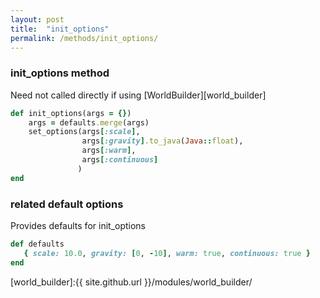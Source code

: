 ```yaml
---
layout: post
title:  "init_options"
permalink: /methods/init_options/
---
```


### init_options method ###
Need not called directly if using [WorldBuilder][world_builder]

```ruby
def init_options(args = {})
    args = defaults.merge(args)
    set_options(args[:scale],
                args[:gravity].to_java(Java::float),
                args[:warm],
                args[:continuous]
               )
end
```

### related default options ###
Provides defaults for init_options

```ruby
def defaults
   { scale: 10.0, gravity: [0, -10], warm: true, continuous: true }
end
```

[world_builder]:{{ site.github.url }}/modules/world_builder/
